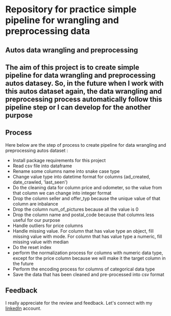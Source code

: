 # Repository for practice simple pipeline for wrangling and preprocessing data

## Autos data wrangling and preprocessing

## The aim of this project is to create simple pipeline for data wrangling and preprocessing autos datasey. So, in the future when I work with this autos dataset again, the data wrangling and preprocessing process automatically follow this pipeline step or I can develop for the another purpose

## Process

Here below are the step of process to create pipeline for data wrangling and preprocessing autos dataset :

* Install package requirements for this project
* Read csv file into dataframe
* Rename some columns name into snake case type
* Change value type into datetime format for columns (ad_created, date_crawled, 'last_seen')
* Do the cleaning data for column price and odometer, so the value from that column we can change into integer format
* Drop the column seller and offer_typ because the unique value of that column are inbalance
* Drop the column num_of_pictures because all the value is 0
* Drop the column name and postal_code because that columns less useful for our purpose
* Handle outliers for price columns
* Handle missing value. For column that has value type an object, fill missing value with mode. For column that has value type a numeric, fill missing value with median
* Do the reset index
* perform the normalization process for columns with numeric data type, except for the price column because we will make it the target column in the future
* Perform the encoding process for columns of categorical data type
* Save the data that has been cleaned and pre-processed into csv format

## Feedback

I really appreciate for the review and feedback. Let's connect with my [linkedIn](https://www.linkedin.com/in/rickisubagya/) account.